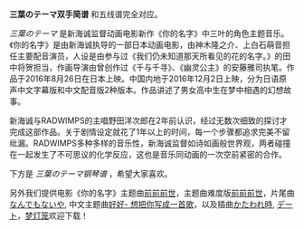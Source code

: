 

**三葉のテーマ双手简谱** 和五线谱完全对应。

_三葉のテーマ_
是新海诚监督动画电影新作《你的名字》中三叶的角色主题音乐。《你的名字》是由新海诚执导的一部日本动画电影，由神木隆之介、上白石萌音担任主要配音演员，人设是由参与过《我们仍未知道那天所看见的花的名字。》的田中将贺担当，作画导演由曾创作过《千与千寻》、《幽灵公主》的安藤雅司执笔。作品于2016年8月26日在日本上映。中国内地于2016年12月2日上映，分为日语原声中文字幕版和中文配音版2种版本。作品讲述了男女高中生在梦中相遇的幻想故事。

新海诚与RADWIMPS的主唱野田洋次郎在2年前认识，经过无数次细致的探讨才完成这部作品。关于剧情设定就花了1年以上的时间，每一个步骤都追求完美不留纰漏。RADWIMPS多种多样的音乐性，新海诚监督如诗如画般世界观，两者碰撞在一起发生了不可思议的化学反应，这也是音乐同动画的一次空前紧密的合作。

下方是 _三葉のテーマ钢琴谱_ ，希望大家喜欢。  

另外我们提供电影《你的名字》主题曲[前前前世](Music-7333-前前前世-电影-你的名字-的主题曲.html
"前前前世")，主题曲难度版[前前前世](Music-7449-前前前世-难度版--你的名字-主题曲.html
"前前前世")，片尾曲[なんでもないや](Music-7359-なんでもないや-电影-你的名字-片尾曲.html "なんでもないや"), 中文主题曲[好好-
想把你写成一首歌](Music-7293-好好-想把你写成一首歌---你的名字-中文主题曲.html "好好-
想把你写成一首歌")，以及插曲[かたわれ時](Music-7366-かたわれ時-电影-你的名字-OST.html "かたわれ時"),
[デート](Music-7439-デート--你的名字-OST.html "デート")，[梦灯笼](Music-7490-梦灯笼--你的名字-OP.html
"梦灯笼")欢迎下载！

